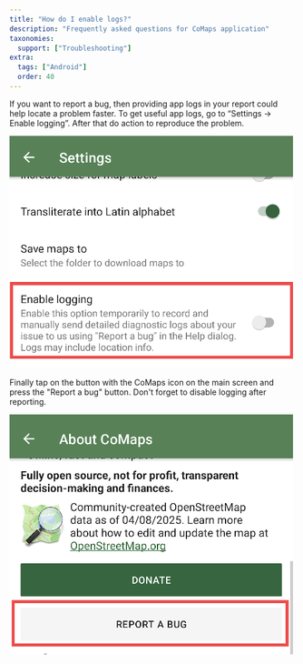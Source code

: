 ```yaml
---
title: "How do I enable logs?"
description: "Frequently asked questions for CoMaps application"
taxonomies:
  support: ["Troubleshooting"]
extra:
  tags: ["Android"]
  order: 40
---
```


If you want to report a bug, then providing app logs in your report could help locate a problem faster. To get useful app logs, go to “Settings → Enable logging”. After that do action to reproduce the problem.

![](image38.png)

Finally tap on the button with the CoMaps icon on the main screen and press the "Report a bug" button. Don't forget to disable logging after reporting.  

![](image5.png)
